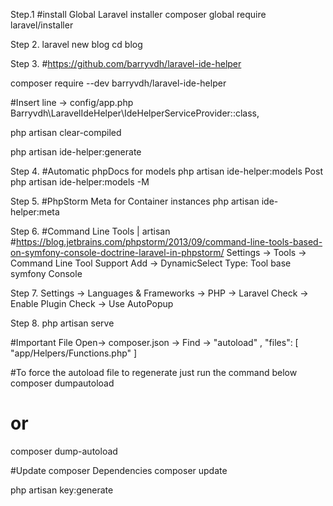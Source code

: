 Step.1
#install Global Laravel installer
composer global require laravel/installer

Step 2.
laravel new blog
cd blog

Step 3.
#https://github.com/barryvdh/laravel-ide-helper

composer require --dev barryvdh/laravel-ide-helper

#Insert line ->     config/app.php
Barryvdh\LaravelIdeHelper\IdeHelperServiceProvider::class,

php artisan clear-compiled

php artisan ide-helper:generate

Step 4.
#Automatic phpDocs for models
php artisan ide-helper:models Post
php artisan ide-helper:models -M

Step 5.
#PhpStorm Meta for Container instances
php artisan ide-helper:meta


Step 6.
#Command Line Tools | artisan
#https://blog.jetbrains.com/phpstorm/2013/09/command-line-tools-based-on-symfony-console-doctrine-laravel-in-phpstorm/
Settings -> Tools -> Command Line Tool Support
Add -> DynamicSelect Type: Tool base symfony Console

Step 7.
Settings -> Languages & Frameworks -> PHP -> Laravel
Check -> Enable Plugin
Check -> Use AutoPopup

Step 8.
php artisan serve

#Important
File Open-> composer.json -> Find -> "autoload"
,
"files": [
            "app/Helpers/Functions.php"
        ]

#To force the autoload file to regenerate just run the command below
composer dumpautoload
# or
composer dump-autoload

#Update composer Dependencies
composer update

php artisan key:generate
